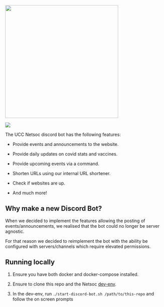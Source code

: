 <img src="https://raw.githubusercontent.com/UCCNetsoc/wiki/master/assets/logo-service-discord-bot.svg" width="360"/>

[![](https://ci.netsoc.co/api/badges/UCCNetsoc/discord-bot/status.svg)](https://ci.netsoc.co/UCCNetsoc/discord-bot)

The UCC Netsoc discord bot has the following features:

- Provide events and announcements to the website.

- Provide daily updates on covid stats and vaccines.

- Provide upcoming events via a command.

- Shorten URLs using our internal URL shortener.

- Check if websites are up.

- And much more!

## Why make a new Discord Bot?

When we decided to implement the features allowing the posting of events/announcements, we realised that the bot could no longer be server agnostic.

For that reason we decided to reimplement the bot with the ability be configured with servers/channels which require elevated permissions.

## Running locally

1. Ensure you have both docker and docker-compose installed.

1. Ensure to clone this repo and the Netsoc [dev-env](https://github.com/UCCNetsoc/dev-env).

1. In the dev-env, run `./start-discord-bot.sh /path/to/this-repo` and follow the on screen prompts
